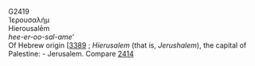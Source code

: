 G2419  
Ἱερουσαλήμ  
Hierousalēm  
*hee-er-oo-sal-ame‘*  
Of Hebrew origin \[[3389](h3389) ; *Hierusalem* (that is, *Jerushalem*),
the capital of Palestine: - Jerusalem. Compare [2414](g2414)  
